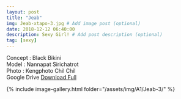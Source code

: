 ```yaml
---
layout: post
title: "Jeab"
img: Jeab-xtapo-3.jpg # Add image post (optional)
date: 2018-12-12 06:40:00
description: Sexy Girl! # Add post description (optional)
tag: [sexy]
---
```

Concept : Black Bikini  
Model : Nannapat Sirichatrot  
Photo : Kengphoto Chil Chil  
Google Drive [Download Full](http://gestyy.com/e0GvVS)  

{% include image-gallery.html folder="/assets/img/A1/Jeab-3/" %}
